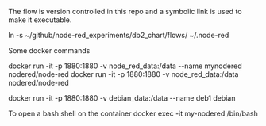 The flow is version controlled in this repo and a symbolic link is used to make it executable.

ln -s ~/github/node-red_experiments/db2_chart/flows/  ~/.node-red


Some docker commands

docker run -it -p 1880:1880 -v node_red_data:/data --name mynodered nodered/node-red
docker run -it -p 1880:1880 -v node_red_data:/data nodered/node-red

docker run -it -p 1880:1880 -v debian_data:/data --name deb1 debian

To open a bash shell on the container
docker exec -it my-nodered /bin/bash

